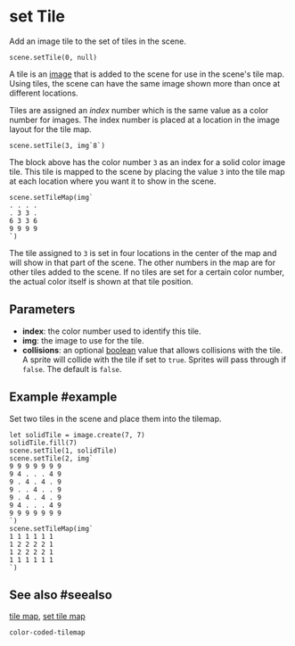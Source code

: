 # set Tile

Add an image tile to the set of tiles in the scene.

```sig
scene.setTile(0, null)
```

A tile is an [image](/types/image) that is added to the scene for use in the scene's tile map. Using tiles, the scene can have the same image shown more than once at different locations.

Tiles are assigned an _index_ number which is the same value as a color number for images. The index number is placed at a location in the image layout for the tile map.

```block
scene.setTile(3, img`8`)
```

The block above has the color number `3` as an index for a solid color image tile. This tile is mapped to the scene by placing the value `3` into the tile map at each location where you want it to show in the scene.

```blocks
scene.setTileMap(img`
. . . .
. 3 3 .
6 3 3 6
9 9 9 9
`)
```

The tile assigned to `3` is set in four locations in the center of the map and will show in that part of the scene. The other numbers in the map are for other tiles added to the scene. If no tiles are set for a certain color number, the actual color itself is shown at that tile position.

## Parameters

* **index**: the color number used to identify this tile.
* **img**: the image to use for the tile.
* **collisions**: an optional [boolean](/types/boolean) value that allows collisions with the tile. A sprite will collide with the tile if set to `true`. Sprites will pass through if `false`. The default is `false`. 

## Example #example

Set two tiles in the scene and place them into the tilemap.

```blocks
let solidTile = image.create(7, 7)
solidTile.fill(7)
scene.setTile(1, solidTile)
scene.setTile(2, img`
9 9 9 9 9 9 9
9 4 . . . 4 9
9 . 4 . 4 . 9
9 . . 4 . . 9
9 . 4 . 4 . 9
9 4 . . . 4 9
9 9 9 9 9 9 9
`)
scene.setTileMap(img`
1 1 1 1 1 1
1 2 2 2 2 1
1 2 2 2 2 1
1 1 1 1 1 1
`)
```

## See also #seealso

[tile map](/reference/scene/tile-map), [set tile map](/reference/scene/set-tile-map)

```package
color-coded-tilemap
```